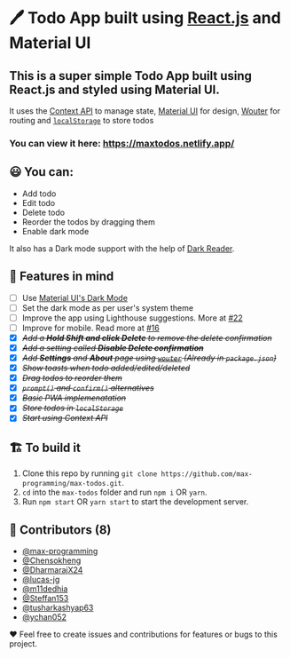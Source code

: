 # 🖊️ Todo App built using [React.js](https://reactjs.org/) and Material UI
## This is a super simple Todo App built using React.js and styled using Material UI.

It uses the [Context API](https://reactjs.org/docs/context.html) to manage state, [Material UI](https://material-ui.com/) for design, [Wouter](https://github.com/molefrog/wouter) for routing and [`localStorage`](https://developer.mozilla.org/en-US/docs/Web/API/Window/localStorage) to store todos

### You can view it here: https://maxtodos.netlify.app/

## 😃 You can:

- Add todo
- Edit todo
- Delete todo
- Reorder the todos by dragging them
- Enable dark mode

It also has a Dark mode support with the help of [Dark Reader](https://darkreader.org/).

## 🧠 Features in mind

- [ ] Use [Material UI's Dark Mode](https://material-ui.com/customization/palette/#user-preference)
- [ ] Set the dark mode as per user's system theme
- [ ] Improve the app using Lighthouse suggestions. More at [#22](https://github.com/max-programming/max-todos/issues/22)
- [ ] Improve for mobile. Read more at [#16](https://github.com/max-programming/max-todos/issues/16)
- [x] ~~*Add a **Hold Shift and click Delete** to remove the delete confirmation*~~
- [x] ~~*Add a setting called **Disable Delete confirmation***~~
- [x] ~~_Add **Settings** and **About** page using [`wouter`](https://github.com/molefrog/wouter) (Already in `package.json`)_~~
- [x] ~~_Show toasts when todo added/edited/deleted_~~
- [x] ~~_Drag todos to reorder them_~~
- [x] ~~_`prompt()` and `confirm()` alternatives_~~
- [x] ~~_Basic PWA implemenatation_~~
- [x] ~~_Store todos in `localStorage`_~~
- [x] ~~_Start using Context API_~~

## 🏗️ To build it

1. Clone this repo by running `git clone https://github.com/max-programming/max-todos.git`.
2. `cd` into the `max-todos` folder and run `npm i` OR `yarn`.
3. Run `npm start` OR `yarn start` to start the development server.

## 🤝 Contributors (8)

- [@max-programming](https://github.com/max-programming)
- [@Chensokheng](https://github.com/Chensokheng)
- [@DharmarajX24](https://github.com/DharmarajX24)
- [@lucas-jg](https://github.com/lucas-jg)
- [@m11dedhia](https://github.com/m11dedhia)
- [@Steffan153](https://github.com/Steffan153)
- [@tusharkashyap63](https://github.com/tusharkashyap63)
- [@ychan052](https://github.com/ychan052)

❤️ Feel free to create issues and contributions for features or bugs to this project.
